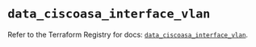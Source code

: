 # `data_ciscoasa_interface_vlan`

Refer to the Terraform Registry for docs: [`data_ciscoasa_interface_vlan`](https://registry.terraform.io/providers/ciscodevnet/ciscoasa/1.3.0/docs/data-sources/interface_vlan).
